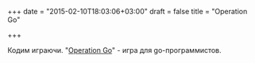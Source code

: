 +++
date = "2015-02-10T18:03:06+03:00"
draft = false
title = "Operation Go"

+++

<p>Кодим играючи. &quot;<a href="http://gocode.io/">Operation Go</a>&quot; - игра для go-программистов.</p>

